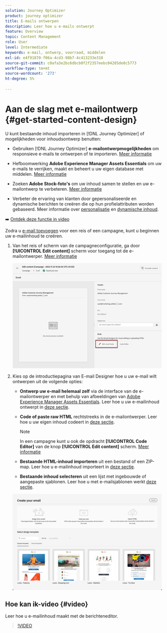 ```yaml
---
solution: Journey Optimizer
product: journey optimizer
title: E-mails ontwerpen
description: Leer hoe u e-mails ontwerpt
feature: Overview
topic: Content Management
role: User
level: Intermediate
keywords: e-mail, ontwerp, voorraad, middelen
exl-id: e4f91870-f06a-4cd3-98b7-4c413233e310
source-git-commit: c0afa3e2bc6dbcb0f2f2357eebc04285de8c5773
workflow-type: tm+mt
source-wordcount: '273'
ht-degree: 5%

---
```


# Aan de slag met e-mailontwerp {#get-started-content-design}

U kunt bestaande inhoud importeren in [!DNL Journey Optimizer] of mogelijkheden voor inhoudsontwerp benutten:

* Gebruiken [!DNL Journey Optimizer] **e-mailontwerpmogelijkheden** om responsieve e-mails te ontwerpen of te importeren. [Meer informatie](content-from-scratch.md)

* Hefboomwerking **Adobe Experience Manager Assets Essentials** om uw e-mails te verrijken, maakt en beheert u uw eigen database met middelen. [Meer informatie](assets-essentials.md)

* Zoeken **Adobe Stock-foto&#39;s** om uw inhoud samen te stellen en uw e-mailontwerp te verbeteren. [Meer informatie](stock.md)

* Verbeter de ervaring van klanten door gepersonaliseerde en dynamische berichten te creëren die op hun profielattributen worden gebaseerd. Meer informatie over [personalisatie](../personalization/personalize.md) en [dynamische inhoud](../personalization/get-started-dynamic-content.md).

➡️ [Ontdek deze functie in video](#video)

Zodra u [e-mail toevoegen](create-email.md) voor een reis of een campagne, kunt u beginnen uw e-mailinhoud te creëren.

1. Van het reis of scherm van de campagneconfiguratie, ga door **[!UICONTROL Edit content]** scherm voor toegang tot de e-mailontwerper. [Meer informatie](create-email.md#define-email-content)

   ![](assets/email_designer_edit_email_body.png)

1. Kies op de introductiepagina van E-mail Designer hoe u uw e-mail wilt ontwerpen uit de volgende opties:

   * **Ontwerp uw e-mail helemaal zelf** via de interface van de e-mailontwerper en met behulp van afbeeldingen van [Adobe Experience Manager Assets Essentials](assets-essentials.md). Leer hoe u uw e-mailinhoud ontwerpt in [deze sectie](content-from-scratch.md).

   * **Code of paste raw HTML** rechtstreeks in de e-mailontwerper. Leer hoe u uw eigen inhoud codeert in [deze sectie](code-content.md).

      >[!NOTE]
      >
      >In een campagne kunt u ook de opdracht **[!UICONTROL Code Editor]** van de knop **[!UICONTROL Edit content]** scherm. [Meer informatie](create-email.md#define-email-content)


   * **Bestaande HTML-inhoud importeren** uit een bestand of een ZIP-map. Leer hoe u e-mailinhoud importeert in [deze sectie](existing-content.md).

   * **Bestaande inhoud selecteren** uit een lijst met ingebouwde of aangepaste sjablonen. Leer hoe u met e-mailsjablonen werkt [deze sectie](email-templates.md).

   ![](assets/email_designer_create_options.png)

## Hoe kan ik-video {#video}

Leer hoe u e-mailinhoud maakt met de berichteneditor.

>[!VIDEO](https://video.tv.adobe.com/v/334150?quality=12)